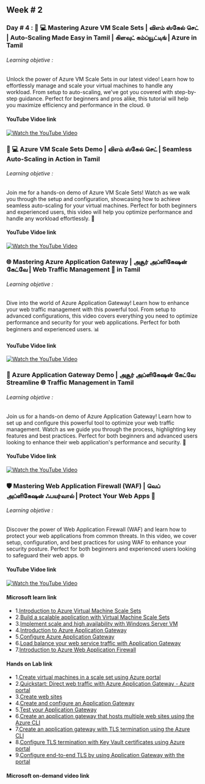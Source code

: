 ## Week # 2
### Day # 4 : 🚀 💻 Mastering Azure VM Scale Sets | விஎம் ஸ்கேல் செட் | Auto-Scaling Made Easy in Tamil | கிளவுட் கம்ப்யூட்டிங் | Azure in Tamil
###### Learning objetive :
Unlock the power of Azure VM Scale Sets in our latest video! Learn how to effortlessly manage and scale your virtual machines to handle any workload. From setup to auto-scaling, we've got you covered with step-by-step guidance. Perfect for beginners and pros alike, this tutorial will help you maximize efficiency and performance in the cloud. 🌐 

#### YouTube Vidoe link
[![Watch the YouTube Video](https://img.youtube.com/vi/pnbWm9BfOBg/0.jpg)](https://www.youtube.com/watch?v=pnbWm9BfOBg)

### 🔧 💻 Azure VM Scale Sets Demo | விஎம் ஸ்கேல் செட் | Seamless Auto-Scaling in Action in Tamil

###### Learning objetive :
Join me for a hands-on demo of Azure VM Scale Sets! Watch as we walk you through the setup and configuration, showcasing how to achieve seamless auto-scaling for your virtual machines. Perfect for both beginners and experienced users, this video will help you optimize performance and handle any workload effortlessly. 🚀
#### YouTube Vidoe link
[![Watch the YouTube Video](https://img.youtube.com/vi/HxBN3i5cunM/0.jpg)](https://www.youtube.com/watch?v=HxBN3i5cunM)

### 🌐 Mastering Azure Application Gateway | அசூர் அப்ளிகேஷன் கேட்வே | Web Traffic Management 🚀 in Tamil

###### Learning objetive :
Dive into the world of Azure Application Gateway! Learn how to enhance your web traffic management with this powerful tool. From setup to advanced configurations, this video covers everything you need to optimize performance and security for your web applications. Perfect for both beginners and experienced users. 📊
#### YouTube Vidoe link
[![Watch the YouTube Video](https://img.youtube.com/vi/b_T8qogLTeE/0.jpg)](https://www.youtube.com/watch?v=b_T8qogLTeE)

### 🔧 Azure Application Gateway Demo | அசூர் அப்ளிகேஷன் கேட்வே Streamline 🌐 Traffic Management in Tamil

###### Learning objetive :
Join us for a hands-on demo of Azure Application Gateway! Learn how to set up and configure this powerful tool to optimize your web traffic management. Watch as we guide you through the process, highlighting key features and best practices. Perfect for both beginners and advanced users looking to enhance their web application's performance and security. 🚀
#### YouTube Vidoe link
[![Watch the YouTube Video](https://img.youtube.com/vi/FUKBs67_AsY/0.jpg)](https://www.youtube.com/watch?v=FUKBs67_AsY)

### 🛡️ Mastering Web Application Firewall (WAF) | வெப் அப்ளிகேஷன் ஃபயர்வால் | Protect Your Web Apps 🚀

###### Learning objetive :
Discover the power of Web Application Firewall (WAF) and learn how to protect your web applications from common threats. In this video, we cover setup, configuration, and best practices for using WAF to enhance your security posture. Perfect for both beginners and experienced users looking to safeguard their web apps. 🌐
#### YouTube Vidoe link
[![Watch the YouTube Video](https://img.youtube.com/vi/1qXIIXWWhn8/0.jpg)](https://www.youtube.com/watch?v=1qXIIXWWhn8)

#### Microsoft learn link
- 1.[Introduction to Azure Virtual Machine Scale Sets](https://learn.microsoft.com/en-us/training/modules/intro-to-azure-virtual-machine-scale-sets/)
- 2.[Build a scalable application with Virtual Machine Scale Sets](https://learn.microsoft.com/en-us/training/modules/build-app-with-scale-sets/)
- 3.[Implement scale and high availability with Windows Server VM](https://learn.microsoft.com/en-us/training/modules/implement-scale-high-availability-windows-server-virtual-machine/)
- 4.[Introduction to Azure Application Gateway](https://learn.microsoft.com/en-us/training/modules/intro-to-azure-application-gateway/)
- 5.[Configure Azure Application Gateway](https://learn.microsoft.com/en-us/training/modules/configure-azure-application-gateway/)
- 6.[Load balance your web service traffic with Application Gateway](https://learn.microsoft.com/en-us/training/modules/load-balance-web-traffic-with-application-gateway/)
- 7.[Introduction to Azure Web Application Firewall](https://learn.microsoft.com/en-us/training/modules/introduction-azure-web-application-firewall/)

#### Hands on Lab link
- 1.[Create virtual machines in a scale set using Azure portal](https://learn.microsoft.com/en-us/azure/virtual-machine-scale-sets/flexible-virtual-machine-scale-sets-portal?toc=%2Fazure%2Fvirtual-machines%2Ftoc.json)
- 2.[Quickstart: Direct web traffic with Azure Application Gateway - Azure portal](https://learn.microsoft.com/en-us/azure/application-gateway/quick-create-portal)
- 3.[Create web sites](https://learn.microsoft.com/en-gb/training/modules/load-balance-web-traffic-with-application-gateway/3-exercise-create-web-sites)
- 4.[Create and configure an Application Gateway](https://learn.microsoft.com/en-gb/training/modules/load-balance-web-traffic-with-application-gateway/5-exercise-create-configure-application-gateway)
- 5.[Test your Application Gateway](https://learn.microsoft.com/en-gb/training/modules/load-balance-web-traffic-with-application-gateway/6-exercise-test-application-gateway)
- 6.[Create an application gateway that hosts multiple web sites using the Azure CLI](https://learn.microsoft.com/en-us/azure/application-gateway/tutorial-multiple-sites-cli)
- 7.[Create an application gateway with TLS termination using the Azure CLI](https://learn.microsoft.com/en-us/azure/application-gateway/tutorial-ssl-cli)
- 8.[Configure TLS termination with Key Vault certificates using Azure portal](https://learn.microsoft.com/en-us/azure/application-gateway/configure-key-vault-portal)
- 9.[Configure end-to-end TLS by using Application Gateway with the portal](https://learn.microsoft.com/en-us/azure/application-gateway/end-to-end-ssl-portal)

#### Microsoft on-demand video link